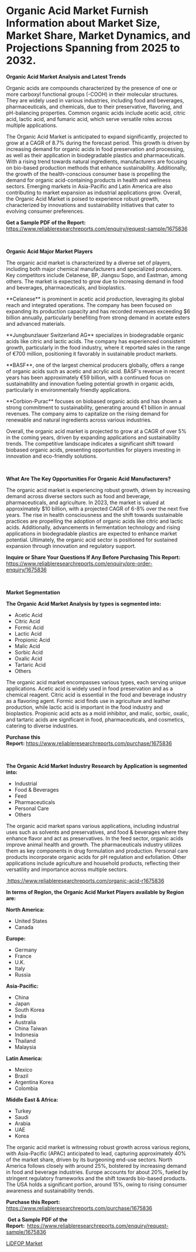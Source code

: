 <p><h1>Organic Acid Market Furnish Information about Market Size, Market Share, Market Dynamics, and Projections Spanning from 2025 to 2032.</h1></p><p><strong>Organic Acid Market Analysis and Latest Trends</strong></p>
<p><p>Organic acids are compounds characterized by the presence of one or more carboxyl functional groups (-COOH) in their molecular structures. They are widely used in various industries, including food and beverages, pharmaceuticals, and chemicals, due to their preservative, flavoring, and pH-balancing properties. Common organic acids include acetic acid, citric acid, lactic acid, and fumaric acid, which serve versatile roles across multiple applications.</p><p>The Organic Acid Market is anticipated to expand significantly, projected to grow at a CAGR of 8.7% during the forecast period. This growth is driven by increasing demand for organic acids in food preservation and processing, as well as their application in biodegradable plastics and pharmaceuticals. With a rising trend towards natural ingredients, manufacturers are focusing on bio-based production methods that enhance sustainability. Additionally, the growth of the health-conscious consumer base is propelling the demand for organic acid-containing products in health and wellness sectors. Emerging markets in Asia-Pacific and Latin America are also contributing to market expansion as industrial applications grow. Overall, the Organic Acid Market is poised to experience robust growth, characterized by innovations and sustainability initiatives that cater to evolving consumer preferences.</p></p>
<p><strong>Get a Sample PDF of the Report:&nbsp;</strong> <a href="https://www.reliableresearchreports.com/enquiry/request-sample/1675836?utm_campaign=2745&utm_medium=2&utm_source=Github&utm_content=ia&utm_term=01042025&utm_id=organic-acid">https://www.reliableresearchreports.com/enquiry/request-sample/1675836</a></p>
<p>&nbsp;</p>
<p><strong>Organic Acid Major Market Players</strong></p>
<p><p>The organic acid market is characterized by a diverse set of players, including both major chemical manufacturers and specialized producers. Key competitors include Celanese, BP, Jiangsu Sopo, and Eastman, among others. The market is expected to grow due to increasing demand in food and beverages, pharmaceuticals, and bioplastics.</p><p>**Celanese** is prominent in acetic acid production, leveraging its global reach and integrated operations. The company has been focused on expanding its production capacity and has recorded revenues exceeding $6 billion annually, particularly benefiting from strong demand in acetate esters and advanced materials.</p><p>**Jungbunzlauer Switzerland AG** specializes in biodegradable organic acids like citric and lactic acids. The company has experienced consistent growth, particularly in the food industry, where it reported sales in the range of €700 million, positioning it favorably in sustainable product markets.</p><p>**BASF**, one of the largest chemical producers globally, offers a range of organic acids such as acetic and acrylic acid. BASF's revenue in recent years has been approximately €59 billion, with a continued focus on sustainability and innovation fueling potential growth in organic acids, particularly in environmentally friendly applications.</p><p>**Corbion-Purac** focuses on biobased organic acids and has shown a strong commitment to sustainability, generating around €1 billion in annual revenues. The company aims to capitalize on the rising demand for renewable and natural ingredients across various industries.</p><p>Overall, the organic acid market is projected to grow at a CAGR of over 5% in the coming years, driven by expanding applications and sustainability trends. The competitive landscape indicates a significant shift toward biobased organic acids, presenting opportunities for players investing in innovation and eco-friendly solutions.</p></p>
<p>&nbsp;</p>
<p><strong>What Are The Key Opportunities For Organic Acid Manufacturers?</strong></p>
<p><p>The organic acid market is experiencing robust growth, driven by increasing demand across diverse sectors such as food and beverage, pharmaceuticals, and agriculture. In 2023, the market is valued at approximately $10 billion, with a projected CAGR of 6-8% over the next five years. The rise in health consciousness and the shift towards sustainable practices are propelling the adoption of organic acids like citric and lactic acids. Additionally, advancements in fermentation technology and rising applications in biodegradable plastics are expected to enhance market potential. Ultimately, the organic acid sector is positioned for sustained expansion through innovation and regulatory support.</p></p>
<p><strong>Inquire or Share Your Questions If Any Before Purchasing This Report:</strong> <a href="https://www.reliableresearchreports.com/enquiry/pre-order-enquiry/1675836?utm_campaign=2745&utm_medium=2&utm_source=Github&utm_content=ia&utm_term=01042025&utm_id=organic-acid">https://www.reliableresearchreports.com/enquiry/pre-order-enquiry/1675836</a></p>
<p>&nbsp;</p>
<p><strong>Market Segmentation</strong></p>
<p><strong>The Organic Acid Market Analysis by types is segmented into:</strong></p>
<p><ul><li>Acetic Acid</li><li>Citric Acid</li><li>Formic Acid</li><li>Lactic Acid</li><li>Propionic Acid</li><li>Malic Acid</li><li>Sorbic Acid</li><li>Oxalic Acid</li><li>Tartaric Acid</li><li>Others</li></ul></p>
<p><p>The organic acid market encompasses various types, each serving unique applications. Acetic acid is widely used in food preservation and as a chemical reagent. Citric acid is essential in the food and beverage industry as a flavoring agent. Formic acid finds use in agriculture and leather production, while lactic acid is important in the food industry and bioplastics. Propionic acid acts as a mold inhibitor, and malic, sorbic, oxalic, and tartaric acids are significant in food, pharmaceuticals, and cosmetics, catering to diverse industries.</p></p>
<p><strong>Purchase this Report:&nbsp;</strong><a href="https://www.reliableresearchreports.com/purchase/1675836?utm_campaign=2745&utm_medium=2&utm_source=Github&utm_content=ia&utm_term=01042025&utm_id=organic-acid">https://www.reliableresearchreports.com/purchase/1675836</a></p>
<p>&nbsp;</p>
<p><strong>The Organic Acid Market Industry Research by Application is segmented into:</strong></p>
<p><ul><li>Industrial</li><li>Food & Beverages</li><li>Feed</li><li>Pharmaceuticals</li><li>Personal Care</li><li>Others</li></ul></p>
<p><p>The organic acid market spans various applications, including industrial uses such as solvents and preservatives, and food & beverages where they enhance flavor and act as preservatives. In the feed sector, organic acids improve animal health and growth. The pharmaceuticals industry utilizes them as key components in drug formulation and production. Personal care products incorporate organic acids for pH regulation and exfoliation. Other applications include agriculture and household products, reflecting their versatility and importance across multiple sectors.</p></p>
<p><a href="https://www.reliableresearchreports.com/organic-acid-r1675836?utm_campaign=2745&utm_medium=2&utm_source=Github&utm_content=ia&utm_term=01042025&utm_id=organic-acid">&nbsp;https://www.reliableresearchreports.com/organic-acid-r1675836</a></p>
<p><strong>In terms of Region, the Organic Acid Market Players available by Region are:</strong></p>
<p>
    <p> <strong> North America: </strong>
        <ul>
            <li>United States</li>
            <li>Canada</li>
        </ul>
        </p> 
    <p> <strong> Europe: </strong>
        <ul>
            <li>Germany</li>
            <li>France</li>
            <li>U.K.</li>
            <li>Italy</li>
            <li>Russia</li>
        </ul>
        </p> 
    <p> <strong> Asia-Pacific: </strong>
        <ul>
            <li>China</li>
            <li>Japan</li>
            <li>South Korea</li>
            <li>India</li>
            <li>Australia</li>
            <li>China Taiwan</li>
            <li>Indonesia</li>
            <li>Thailand</li>
            <li>Malaysia</li>
        </ul>
        </p> 
    <p> <strong> Latin America: </strong>
        <ul>
            <li>Mexico</li>
            <li>Brazil</li>
            <li>Argentina Korea</li>
            <li>Colombia</li>
        </ul>
        </p> 
    <p> <strong> Middle East & Africa: </strong>
        <ul>
            <li>Turkey</li>
            <li>Saudi</li>
            <li>Arabia</li>
            <li>UAE</li>
            <li>Korea</li>
        </ul>
    </p>
    </p>
<p><p>The organic acid market is witnessing robust growth across various regions, with Asia-Pacific (APAC) anticipated to lead, capturing approximately 40% of the market share, driven by its burgeoning end-use sectors. North America follows closely with around 25%, bolstered by increasing demand in food and beverage industries. Europe accounts for about 20%, fueled by stringent regulatory frameworks and the shift towards bio-based products. The USA holds a significant portion, around 15%, owing to rising consumer awareness and sustainability trends.</p></p>
<p><strong>Purchase this Report: </strong><a href="https://www.reliableresearchreports.com/purchase/1675836?utm_campaign=2745&utm_medium=2&utm_source=Github&utm_content=ia&utm_term=01042025&utm_id=organic-acid">https://www.reliableresearchreports.com/purchase/1675836</a></p>
<p>&nbsp;<strong>Get a Sample PDF of the Report:&nbsp;&nbsp;</strong><a href="https://www.reliableresearchreports.com/enquiry/request-sample/1675836?utm_campaign=2745&utm_medium=2&utm_source=Github&utm_content=ia&utm_term=01042025&utm_id=organic-acid">https://www.reliableresearchreports.com/enquiry/request-sample/1675836</a></p>
<p><strong></strong></p>
<p><p><a href="https://github.com/ezahdyre/Market-Research-Report-List-1/blob/main/lidfop-market.md?utm_campaign=2745&utm_medium=2&utm_source=Github&utm_content=ia&utm_term=01042025&utm_id=organic-acid">LiDFOP Market</a></p></p>